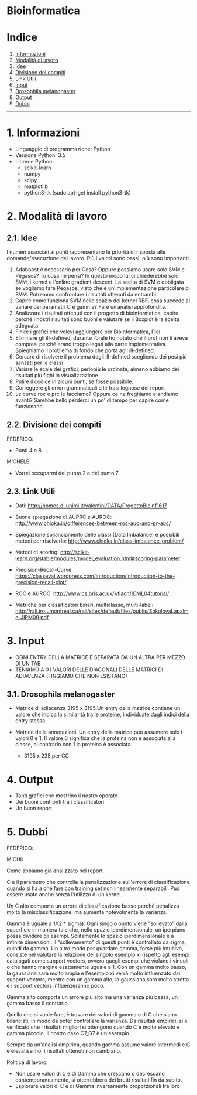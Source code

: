 Bioinformatica
================

# Indice

1. [Informazioni](#1-informazioni)
2. [Modalità di lavoro](#2-modalità-di-lavoro)
  1. [Idee](#21-idee)
  2. [Divisione dei compiti](#22-divisione-dei-compiti)
  3. [Link Utili](#23-link-utili)
3. [Input](#3-input)
  1. [Drosophila melanogaster](#31-drosophila-melanogaster)
4. [Output](#4-output)
5. [Dubbi](#5-dubbi)


-----------------

# 1. Informazioni

- Linguaggio di programmazione: Python
- Versione Python: 3.5
- Librerie Python
    - scikit-learn
    - numpy
    - scipy
    - matplotlib
    - python3-tk (sudo apt-get install python3-tk) 

# 2. Modalità di lavoro

## 2.1. Idee

I numeri associati ai punti rappresentano le priorità di risposta alle domande/esecuzione del lavoro. Più i valori sono bassi, più sono importanti.

1.  Adaboost è necessario per Cesa? Oppure possiamo usare solo SVM e Pegasos? Tu cosa ne pensi? In questo modo lui ci chiederebbe solo SVM, i kernel e l’online gradient descent. La scelta di SVM è obbligata se vogliamo fare Pegasos, visto che è un’implementazione particolare di SVM. Potremmo confrontare i risultati ottenuti da entrambi.
2.  Capire come funziona SVM nello spazio dei kernel RBF, cosa succede al variare dei parametri C e gamma? Fare un’analisi approfondita.
3.  Analizzare i risultati ottenuti con il progetto di bioinformatica, capire perché i nostri risultati sono buoni e valutare se il Boxplot è la scelta adeguata
4.  Finire i grafici che volevi aggiungere per Bioinformatica, Pici
5.  Eliminare gli ill-defined, durante l’orale ho notato che il prof non li aveva compresi perché erano troppo legati alla parte implementativa. Spieghiamo il problema di fondo che porta agli ill-defined.
6.  Cercare di risolvere il problema degli ill-defined scegliendo dei pesi più sensati per le classi
7.  Variare le scale dei grafici, perlopiù le ordinate, almeno abbiamo dei risultati più fighi in visualizzazione
8.  Pulire il codice in alcuni punti, se fosse possibile. 
9.  Correggere gli errori grammaticali e le frasi legnose del report
10. Le curve roc e prc le facciamo? Oppure ce ne freghiamo e andiamo avanti? Sarebbe bello perderci un po' di tempo per capire come funzionano. 

## 2.2. Divisione dei compiti

FEDERICO:

- Punti 4 e 8

MICHELE:

- Vorrei occuparmi del punto 2 e del punto 7

## 2.3. Link Utili

- Dati: http://homes.di.unimi.it/valentini/DATA/ProgettoBioinf1617

- Buona spiegazione di AUPRC e AUROC: http://www.chioka.in/differences-between-roc-auc-and-pr-auc/

- Spiegazione sbilanciamento delle classi (Data Imbalance) e possibili metodi per risolverlo: http://www.chioka.in/class-imbalance-problem/

- Metodi di scoring: http://scikit-learn.org/stable/modules/model_evaluation.html#scoring-parameter

- Precision-Recall-Curve: https://classeval.wordpress.com/introduction/introduction-to-the-precision-recall-plot/

- ROC e AUROC: http://www.cs.bris.ac.uk/~flach/ICML04tutorial/ 

- Metriche per classificatori binari, multiclasse, multi-label: http://rali.iro.umontreal.ca/rali/sites/default/files/publis/SokolovaLapalme-JIPM09.pdf


# 3. Input

- OGNI ENTRY DELLA MATRICE É SEPARATA DA UN ALTRA PER MEZZO DI UN TAB
- TENIAMO A 0 I VALORI DELLE DIAGONALI DELLE MATRICI DI ADIACENZA (FINGIAMO CHE NON ESISTANO)


## 3.1. Drosophila melanogaster

- Matrice di adiacenza 3195 x 3195.Un entry della matrice contiene un valore che indica la similarità tra le proteine, individuate dagli indici della entry stessa.

- Matrice delle annotazioni. Un entry della matrice può assumere solo i valori 0 e 1. Il valore 0 significa che la proteina non è associata alla classe, al contrario con 1 la proteina è associata.
    - 3195 x 235 per CC

# 4. Output

- Tanti grafici che mostrino il nostro operato
- Dei buoni confronti tra i classificatori
- Un buon report

# 5. Dubbi

FEDERICO:

MICHI:

Come abbiamo già analizzato nel report.

C è il parametro che controlla la penalizzazione sull'errore di classificazione quando si ha a che fare con training set non linearmente separabili. 
Può essere usato anche senza l'utilizzo di un kernel.

Un C alto comporta un errore di classificazione basso perché penalizza molto la misclassificazione, ma aumenta notevolmente la varianza.


Gamma è uguale a 1/(2 * sigma). Ogni singolo punto viene "sollevato" dalla superficie in maniera tale che, nello spazio iperdimensionale, un iperpiano possa dividere gli esempi. 
Solitamente lo spazio iperdimensionale è a infinite dimensioni. Il "sollevamento" di questi punti è controllato da sigma, quindi da gamma.
Un altro modo per guardare gamma, forse più intuitivo, consiste nel valutare la relazione del singolo esempio xi rispetto agli esempi catalogati come support vectors, ovvero
quegli esempi che violano i vincoli o che hanno margine esattamente uguale a 1. Con un gamma molto basso, la gaussiana sarà molto ampia e l'esempio xi
verrà molto influenzato dai support vectors, mentre con un gamma alto, la gaussiana sarà molto stretta e i support vectors influenzeranno poco.

Gamma alto comporta un errore più alto ma una varianza più bassa, un gamma basso il contrario.

Quello che si vuole fare, è trovare dei valori di gamma e di C che siano bilanciati, in modo da poter controllare la varianza. Da risultati empirici,
si è verificato che i risultati migliori si ottengono quando C è molto elevato e gamma piccolo. Il nostro caso C7_G7 è un esempio.

Sempre da un'analisi empirica, quando gamma assume valore intermedi e C è elevatissimo, i risultati ottenuti non cambiano.

Politica di lavoro:

- Non usare valori di C e di Gamma che crescano o decrescano contemporaneamente, si otterrebbero dei brutti risultati fin da subito.
- Esplorare valori di C e di Gamma inversamente proporzionali tra loro



